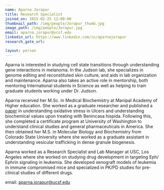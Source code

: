 ```yaml
---
name: Aparna Jorapur
title: Research Specialist
joined_on: 2015-02-25 12:00:00
thumbnail_path: /img/people/Jorapur_thumb.jpg
image_path: /img/people/Jorapur.jpg
email: aparna.jorapur@ucsf.edu
linkedin_url: https://www.linkedin.com/in/aparnajorapur
research_gate_url: 

layout: person
---
```


Aparna is interested in studying cell state transitions through understanding gene interactions in melanoma. In the Judson lab, she specializes in genome editing and reconstituted skin culture, and aids in lab organization and maintenance. Aparna also takes an active role in mentorship, both mentoring International students in Science as well as helping to train graduate students working under Dr. Judson. 

Aparna received her M.Sc. in Medical Biochemistry at Manipal Academy of Higher education. She worked as a graduate researcher and published a [paper](http://www.ijpp.com/IJPP%20archives/2008_52_2/177-182.pdf) in understanding oxidative stress in Ulcers and understanding biochemical values upon treating with Benincasa hispida. Following this, she completed a certificate program at University of Washington to understand clinical studies and general pharmaceuticals in America. She then obtained her M.S. in Molecular Biology and Biochemistry from Colorado State University where she worked as a graduate assistant in understanding vesicular trafficking in dense granule biogenesis.

Aparna worked as a Research Specialist and Lab Manager at USC, Los Angeles where she worked on studying drug development in targeting Eph/ Ephrin signaling in leukemia. She developed xenograft models of leukemia in immune compromised mice and specialized in PK/PD studies for pre-clinical studies of different drugs.



email: aparna.jorapur@ucsf.edu

